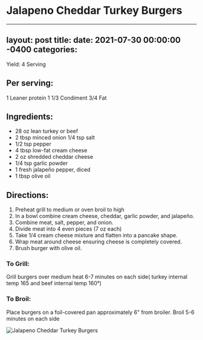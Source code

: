 # Jalapeno Cheddar Turkey Burgers
---
layout: post
title: 
date:   2021-07-30 00:00:00 -0400
categories: 
---
Yield:
4 Serving

## Per serving:
1 Leaner protein
1 1/3 Condiment
3/4 Fat

## Ingredients:
* 28 oz lean turkey or beef
* 2 tbsp minced onion 1/4 tsp salt
* 1/2 tsp pepper
* 4 tbsp low-fat cream cheese
* 2 oz shredded cheddar cheese
* 1/4 tsp garlic powder
* 1 fresh jalapeño pepper, diced
* 1 tbsp olive oil

## Directions:
1. Preheat grill to medium or oven broil to high
2. In a bowl combine cream cheese, cheddar, garlic powder, and jalapeño.
3. Combine meat, salt, pepper, and onion.
4. Divide meat into 4 even pieces (7 oz each)
5. Take 1/4 cream cheese mixture and flatten into a pancake shape.
6. Wrap meat around cheese ensuring cheese is completely covered.
7. Brush burger with olive oil.

### To Grill:
Grill burgers over medium heat 6-7 minutes on each side( turkey internal temp 165 and beef internal temp 160°)

### To Broil:
Place burgers on a foil-covered pan approximately 6" from broiler. Broil 5-6 minutes on each side

![Jalapeno Cheddar Turkey Burgers](/images/Jalapeno%20Cheddar%20Turkey%20Burgers.png)

